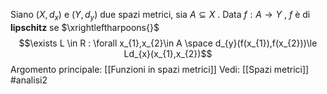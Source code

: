 Siano $(X,d_{x})$ e $(Y,d_{y})$ due spazi metrici, sia $A \subseteq X$ .
Data $f: A \to Y$ , $f$ è di **lipschitz** se $\xrightleftharpoons{}$$$\exists L \in R : \forall x_{1},x_{2}\in A \space d_{y}(f(x_{1}),f(x_{2}))\le Ld_{x}(x_{1},x_{2})$$
Argomento principale: [[Funzioni in spazi metrici]]
Vedi: [[Spazi metrici]]
#analisi2 